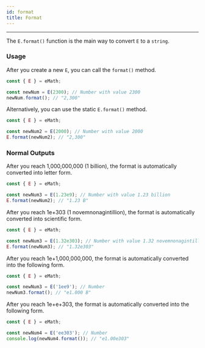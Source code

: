 ```yaml
---
id: format
title: Format
---
```


---

The ``E.format()`` function is the main way to convert ``E`` to a ``string``.

### Usage

After you create a new ``E``, you can call the ``format()`` method.
```js
const { E } = eMath;

const newNum = E(2300); // Number with value 2300
newNum.format(); // "2,300"
```

Alternatively, you can use the static ``E.format()`` method.
```js
const { E } = eMath;

const newNum2 = E(2000); // Number with value 2000
E.format(newNum2); // "2,300"
```

### Normal Outputs

After you reach 1,000,000,000 (1 billion), the format is automatically converted into letter form.

```js
const { E } = eMath;

const newNum3 = E(1.23e9); // Number with value 1.23 billion
E.format(newNum2); // "1.23 B"
```

After you reach 1e+303 (1 novemnonagintillion), the format is automatically converted into scientific form.

```js
const { E } = eMath;

const newNum3 = E(1.32e303); // Number with value 1.32 novemnonagintillion
E.format(newNum3); // "1.32e303"
```

After you reach 1e+1,000,000,000, the format is automatically converted into the following form.

```js
const { E } = eMath;

const newNum3 = E('1ee9'); // Number
newNum3.format(); // "e1.000 B"
```

After you reach 1e+e+303, the format is automatically converted into the following form.
```js
const { E } = eMath;

const newNum4 = E('ee303'); // Number
console.log(newNum4.format()); // "e1.00e303"
```